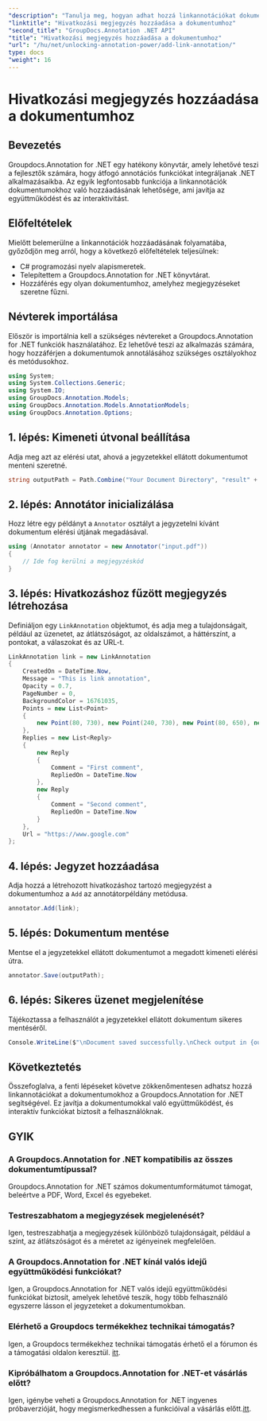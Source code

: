 ```yaml
---
"description": "Tanulja meg, hogyan adhat hozzá linkannotációkat dokumentumokhoz a Groupdocs.Annotation for .NET segítségével. Könnyedén fokozhatja az együttműködést és az interaktivitást."
"linktitle": "Hivatkozási megjegyzés hozzáadása a dokumentumhoz"
"second_title": "GroupDocs.Annotation .NET API"
"title": "Hivatkozási megjegyzés hozzáadása a dokumentumhoz"
"url": "/hu/net/unlocking-annotation-power/add-link-annotation/"
type: docs
"weight": 16
---
```


# Hivatkozási megjegyzés hozzáadása a dokumentumhoz

## Bevezetés
Groupdocs.Annotation for .NET egy hatékony könyvtár, amely lehetővé teszi a fejlesztők számára, hogy átfogó annotációs funkciókat integráljanak .NET alkalmazásaikba. Az egyik legfontosabb funkciója a linkannotációk dokumentumokhoz való hozzáadásának lehetősége, ami javítja az együttműködést és az interaktivitást.
## Előfeltételek
Mielőtt belemerülne a linkannotációk hozzáadásának folyamatába, győződjön meg arról, hogy a következő előfeltételek teljesülnek:
- C# programozási nyelv alapismeretek.
- Telepítettem a Groupdocs.Annotation for .NET könyvtárat.
- Hozzáférés egy olyan dokumentumhoz, amelyhez megjegyzéseket szeretne fűzni.

## Névterek importálása
Először is importálnia kell a szükséges névtereket a Groupdocs.Annotation for .NET funkciók használatához. Ez lehetővé teszi az alkalmazás számára, hogy hozzáférjen a dokumentumok annotálásához szükséges osztályokhoz és metódusokhoz.
```csharp
using System;
using System.Collections.Generic;
using System.IO;
using GroupDocs.Annotation.Models;
using GroupDocs.Annotation.Models.AnnotationModels;
using GroupDocs.Annotation.Options;
```
## 1. lépés: Kimeneti útvonal beállítása
Adja meg azt az elérési utat, ahová a jegyzetekkel ellátott dokumentumot menteni szeretné.
```csharp
string outputPath = Path.Combine("Your Document Directory", "result" + Path.GetExtension("input.pdf"));
```
## 2. lépés: Annotátor inicializálása
Hozz létre egy példányt a `Annotator` osztályt a jegyzetelni kívánt dokumentum elérési útjának megadásával.
```csharp
using (Annotator annotator = new Annotator("input.pdf"))
{
    // Ide fog kerülni a megjegyzéskód
}
```
## 3. lépés: Hivatkozáshoz fűzött megjegyzés létrehozása
Definiáljon egy `LinkAnnotation` objektumot, és adja meg a tulajdonságait, például az üzenetet, az átlátszóságot, az oldalszámot, a háttérszínt, a pontokat, a válaszokat és az URL-t.
```csharp
LinkAnnotation link = new LinkAnnotation
{
    CreatedOn = DateTime.Now,
    Message = "This is link annotation",
    Opacity = 0.7,
    PageNumber = 0,
    BackgroundColor = 16761035,
    Points = new List<Point>
    {
        new Point(80, 730), new Point(240, 730), new Point(80, 650), new Point(240, 650)
    },
    Replies = new List<Reply>
    {
        new Reply
        {
            Comment = "First comment",
            RepliedOn = DateTime.Now
        },
        new Reply
        {
            Comment = "Second comment",
            RepliedOn = DateTime.Now
        }
    },
    Url = "https://www.google.com"
};
```
## 4. lépés: Jegyzet hozzáadása
Adja hozzá a létrehozott hivatkozáshoz tartozó megjegyzést a dokumentumhoz a `Add` az annotátorpéldány metódusa.
```csharp
annotator.Add(link);
```
## 5. lépés: Dokumentum mentése
Mentse el a jegyzetekkel ellátott dokumentumot a megadott kimeneti elérési útra.
```csharp
annotator.Save(outputPath);
```
## 6. lépés: Sikeres üzenet megjelenítése
Tájékoztassa a felhasználót a jegyzetekkel ellátott dokumentum sikeres mentéséről.
```csharp
Console.WriteLine($"\nDocument saved successfully.\nCheck output in {outputPath}.");
```

## Következtetés
Összefoglalva, a fenti lépéseket követve zökkenőmentesen adhatsz hozzá linkannotációkat a dokumentumokhoz a Groupdocs.Annotation for .NET segítségével. Ez javítja a dokumentumokkal való együttműködést, és interaktív funkciókat biztosít a felhasználóknak.
## GYIK
### A Groupdocs.Annotation for .NET kompatibilis az összes dokumentumtípussal?
Groupdocs.Annotation for .NET számos dokumentumformátumot támogat, beleértve a PDF, Word, Excel és egyebeket.
### Testreszabhatom a megjegyzések megjelenését?
Igen, testreszabhatja a megjegyzések különböző tulajdonságait, például a színt, az átlátszóságot és a méretet az igényeinek megfelelően.
### A Groupdocs.Annotation for .NET kínál valós idejű együttműködési funkciókat?
Igen, a Groupdocs.Annotation for .NET valós idejű együttműködési funkciókat biztosít, amelyek lehetővé teszik, hogy több felhasználó egyszerre lásson el jegyzeteket a dokumentumokban.
### Elérhető a Groupdocs termékekhez technikai támogatás?
Igen, a Groupdocs termékekhez technikai támogatás érhető el a fórumon és a támogatási oldalon keresztül. [itt](https://forum.groupdocs.com/c/annotation/10).
### Kipróbálhatom a Groupdocs.Annotation for .NET-et vásárlás előtt?
Igen, igénybe veheti a Groupdocs.Annotation for .NET ingyenes próbaverzióját, hogy megismerkedhessen a funkcióival a vásárlás előtt.[itt](https://purchase.groupdocs.com/temporary-license/).